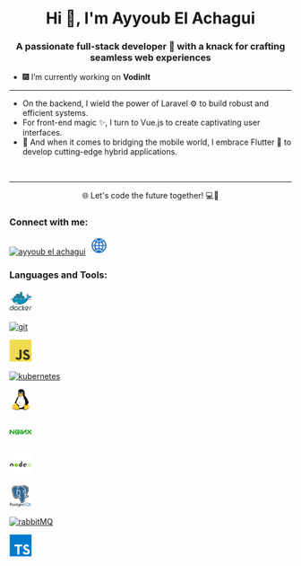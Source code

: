 <h1 align="center">Hi 👋, I'm Ayyoub El Achagui</h1>
<h3 align="center">A passionate full-stack developer 🚀 with a knack for crafting seamless web experiences</h3>

- 🎆 I’m currently working on **VodinIt**

<hr>

- On the backend, I wield the power of Laravel ⚙️ to build robust and efficient systems.
- For front-end magic ✨, I turn to Vue.js to create captivating user interfaces.
- 🎨 And when it comes to bridging the mobile world, I embrace Flutter 📱 to develop cutting-edge hybrid applications.
<br>
<hr>
<p align='center'>🌐 Let's code the future together! 💻🌟</p>

<h3 align="left">Connect with me:</h3>
<p align="left">
<a href="https://www.linkedin.com/in/ayyoub-elachagui-39922a194/" target="blank"><img align="center" src="https://raw.githubusercontent.com/rahuldkjain/github-profile-readme-generator/master/src/images/icons/Social/linked-in-alt.svg" alt="ayyoub el achagui" height="30" width="40" /></a>
<a href="https://discord.gg/ROCO285#7016" target="blank">
<svg height="30" width="40"  viewBox="0 0 1024 1024" class="icon" version="1.1" xmlns="http://www.w3.org/2000/svg" fill="#000000" stroke="#000000"><g id="SVGRepo_bgCarrier" stroke-width="0"></g><g id="SVGRepo_tracerCarrier" stroke-linecap="round" stroke-linejoin="round"></g><g id="SVGRepo_iconCarrier"><path d="M372.288 745.792a394.048 394.048 0 0 0 113.728 102.848v-127.744a390.08 390.08 0 0 0-113.728 24.896z m-51.584 24.192a392.96 392.96 0 0 0-60.16 41.6h-1.28a390.336 390.336 0 0 0 205.696 89.6 450.24 450.24 0 0 1-144.256-131.2z m-24.704-230.016c3.968 56.768 20.096 110.208 45.696 157.696a445.696 445.696 0 0 1 144.32-32.896v-124.8h-190.08z m-56.128 0H120.96a390.4 390.4 0 0 0 98.56 233.024c22.208-19.2 46.272-36.224 71.808-50.752a445.312 445.312 0 0 1-51.456-182.272z m445.824 158.784c25.984-47.808 42.24-101.568 46.336-158.72H540.992v124.864c51.072 3.2 99.776 14.976 144.704 33.92z m50.24 24.96c24.448 14.08 47.552 30.464 68.928 48.896a390.4 390.4 0 0 0 98.176-232.576h-114.88a445.312 445.312 0 0 1-52.224 183.68z m-194.944 125.44a394.048 394.048 0 0 0 113.92-102.4 389.888 389.888 0 0 0-113.92-25.728v128.192z m23.104 51.392a390.4 390.4 0 0 0 200.704-88.96h-0.512a392.96 392.96 0 0 0-57.92-40.32 450.24 450.24 0 0 1-142.272 129.28zM341.76 326.144a389.632 389.632 0 0 0-45.76 157.824h190.016V358.976a445.696 445.696 0 0 1-144.256-32.768z m-50.368-24.576a449.216 449.216 0 0 1-71.808-50.56 390.4 390.4 0 0 0-98.56 232.96h118.848a445.312 445.312 0 0 1 51.52-182.4z m194.56-126.208A394.048 394.048 0 0 0 372.48 278.016a390.08 390.08 0 0 0 113.536 24.768V175.36z m-20.992-52.544a390.272 390.272 0 0 0-205.312 89.152h0.512c18.88 15.872 39.168 29.888 60.608 41.92a450.24 450.24 0 0 1 144.192-131.072z m189.76 154.048a394.048 394.048 0 0 0-113.728-102.08v127.808a389.952 389.952 0 0 0 113.728-25.728z m51.392-24.576a392.96 392.96 0 0 0 57.856-40.32h0.384A390.336 390.336 0 0 0 564.16 123.52a450.24 450.24 0 0 1 141.952 128.832z m25.92 231.68a389.632 389.632 0 0 0-46.528-159.168 445.568 445.568 0 0 1-144.512 33.92v125.248h191.04z m56.128 0h114.88a390.4 390.4 0 0 0-98.56-232.96 449.28 449.28 0 0 1-68.736 48.896c29.824 55.424 48.32 117.76 52.416 184.128zM512 960A448 448 0 1 1 512 64a448 448 0 0 1 0 896z" fill="#0a66c2"></path></g></svg>
</a>
</p>

<h3 align="left">Languages and Tools:</h3>
<p align="left"> 
<a href="https://www.docker.com/" target="_blank" rel="noreferrer"> 
<img src="https://raw.githubusercontent.com/devicons/devicon/master/icons/docker/docker-original-wordmark.svg" alt="docker" width="40" height="40"/> </a> 

<a href="https://git-scm.com/" target="_blank" rel="noreferrer"> <img src="https://www.vectorlogo.zone/logos/git-scm/git-scm-icon.svg" alt="git" width="40" height="40"/> </a> 

<a href="https://developer.mozilla.org/en-US/docs/Web/JavaScript" target="_blank" rel="noreferrer"> <img src="https://raw.githubusercontent.com/devicons/devicon/master/icons/javascript/javascript-original.svg" alt="javascript" width="40" height="40"/> </a> 

<a href="https://kubernetes.io" target="_blank" rel="noreferrer"> <img src="https://www.vectorlogo.zone/logos/kubernetes/kubernetes-icon.svg" alt="kubernetes" width="40" height="40"/> </a> 

<a href="https://www.linux.org/" target="_blank" rel="noreferrer"> <img src="https://raw.githubusercontent.com/devicons/devicon/master/icons/linux/linux-original.svg" alt="linux" width="40" height="40"/> </a> 

<a href="https://www.nginx.com" target="_blank" rel="noreferrer"> <img src="https://raw.githubusercontent.com/devicons/devicon/master/icons/nginx/nginx-original.svg" alt="nginx" width="40" height="40"/> </a> 

<a href="https://nodejs.org" target="_blank" rel="noreferrer"> <img src="https://raw.githubusercontent.com/devicons/devicon/master/icons/nodejs/nodejs-original-wordmark.svg" alt="nodejs" width="40" height="40"/> </a> 

<a href="https://www.postgresql.org" target="_blank" rel="noreferrer"> <img src="https://raw.githubusercontent.com/devicons/devicon/master/icons/postgresql/postgresql-original-wordmark.svg" alt="postgresql" width="40" height="40"/> </a> 

<a href="https://www.rabbitmq.com" target="_blank" rel="noreferrer"> <img src="https://www.vectorlogo.zone/logos/rabbitmq/rabbitmq-icon.svg" alt="rabbitMQ" width="40" height="40"/> </a> 

<a href="https://www.typescriptlang.org/" target="_blank" rel="noreferrer"> <img src="https://raw.githubusercontent.com/devicons/devicon/master/icons/typescript/typescript-original.svg" alt="typescript" width="40" height="40"/> </a> </p>

